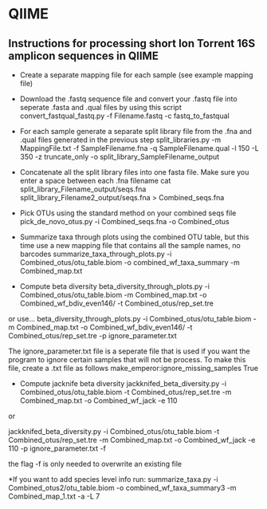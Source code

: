 # QIIME
## Instructions for processing short Ion Torrent 16S amplicon sequences in QIIME

* Create a separate mapping file for each sample (see example mapping file)

* Download the .fastq sequence file and convert your .fastq file into seperate .fasta and .qual files by using this script
convert_fastqual_fastq.py -f Filename.fastq -c fastq_to_fastqual

* For each sample generate a separate split library file from the .fna and .qual files generated in the previous step
split_libraries.py -m MappingFile.txt -f SampleFilename.fna -q SampleFilename.qual -l 150 -L 350 -z truncate_only -o split_library_SampleFilename_output



* Concatenate all the split library files into one fasta file.  Make sure you enter a space between each .fna filename
cat split_library_Filename_output/seqs.fna split_library_Filename2_output/seqs.fna > Combined_seqs.fna

* Pick OTUs using the standard method on your combined seqs file
pick_de_novo_otus.py -i Combined_seqs.fna -o Combined_otus

* Summarize taxa through plots using the combined OTU table, but this time use a new mapping file that contains all the sample names, no barcodes
summarize_taxa_through_plots.py -i Combined_otus/otu_table.biom -o combined_wf_taxa_summary -m Combined_map.txt

* Compute beta diversity
beta_diversity_through_plots.py -i Combined_otus/otu_table.biom -m Combined_map.txt -o Combined_wf_bdiv_even146/ -t Combined_otus/rep_set.tre 

or use...
beta_diversity_through_plots.py -i Combined_otus/otu_table.biom -m Combined_map.txt -o Combined_wf_bdiv_even146/ -t Combined_otus/rep_set.tre -p ignore_parameter.txt

The ignore_parameter.txt file is a seperate file that is used if you want the program to ignore certain samples that will not be process. To make this file, create a .txt file as follows
make_emperor:ignore_missing_samples True

* Compute jacknife beta diversity
jackknifed_beta_diversity.py -i Combined_otus/otu_table.biom -t Combined_otus/rep_set.tre -m Combined_map.txt -o Combined_wf_jack -e 110 

or

jackknifed_beta_diversity.py -i Combined_otus/otu_table.biom -t Combined_otus/rep_set.tre -m Combined_map.txt -o Combined_wf_jack -e 110 -p ignore_parameter.txt -f

the flag -f is only needed to overwrite an existing file

*If you want to add species level info run:
summarize_taxa.py -i Combined_otus2/otu_table.biom -o combined_wf_taxa_summary3 -m Combined_map_1.txt -a -L 7

